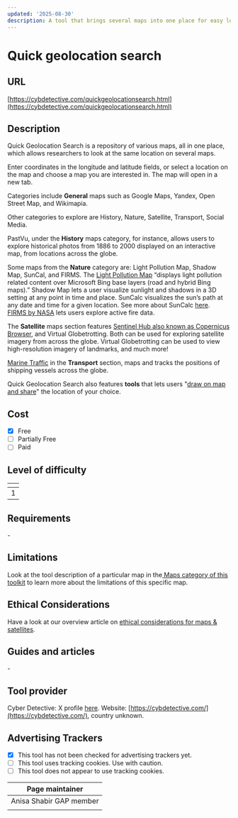```yaml
---
updated: '2025-08-30'
description: A tool that brings several maps into one place for easy location search.
---
```


# Quick geolocation search

## URL

[https://cybdetective.com/quickgeolocationsearch.html](https://cybdetective.com/quickgeolocationsearch.html)

## Description

Quick Geolocation Search is a repository of various maps, all in one place, which allows researchers to look at the same location on several maps.

Enter coordinates in the longitude and latitude fields, or select a location on the map and choose a map you are interested in. The map will open in a new tab.

Categories include **General** maps such as Google Maps, Yandex, Open Street Map, and Wikimapia.

Other categories to explore are History, Nature, Satellite, Transport, Social Media.

PastVu, under the **History** maps category, for instance, allows users to explore historical photos from 1886 to 2000 displayed on an interactive map, from locations across the globe.

Some maps from the **Nature** category are: Light Pollution Map, Shadow Map, SunCal, and FIRMS. The [Light Pollution Map](https://www.lightpollutionmap.info/help.html) “displays light pollution related content over Microsoft Bing base layers (road and hybrid Bing maps).” Shadow Map lets a user visualize sunlight and shadows in a 3D setting at any point in time and place. SunCalc visualizes the sun’s path at any date and time for a given location. See more about SunCalc [here](https://bellingcat.gitbook.io/toolkit/more/all-tools/suncalc). [FIRMS by NASA](https://bellingcat.gitbook.io/toolkit/more/all-tools/nasa-firms) lets users explore active fire data.

The **Satellite** maps section features [Sentinel Hub also known as Copernicus Browser](https://bellingcat.gitbook.io/toolkit/more/all-tools/sentinal-hub-playground), and Virtual Globetrotting. Both can be used for exploring satellite imagery from across the globe. Virtual Globetrotting can be used to view high-resolution imagery of landmarks, and much more!

[Marine Traffic](https://www.marinetraffic.com/en/ais/home/centerx:2.514/centery:48.336/zoom:13) in the **Transport** section, maps and tracks the positions of shipping vessels across the globe.

Quick Geolocation Search also features **tools** that lets users "[draw on map and share](https://gribrouillon.fr/?sid=F6wMVp7o56#10/48.2100/2.2800)" the location of your choice.

## Cost

* [x] Free
* [ ] Partially Free
* [ ] Paid

## Level of difficulty

<table><thead><tr><th data-type="rating" data-max="5"></th></tr></thead><tbody><tr><td>1</td></tr></tbody></table>

## Requirements

\-

## Limitations

Look at the tool description of a particular map in the[ Maps category of this toolkit](https://bellingcat.gitbook.io/toolkit/categories/maps-and-satellites/maps) to learn more about the limitations of this specific map.

## Ethical Considerations

Have a look at our overview article on [ethical considerations for maps & satellites](https://bellingcat.gitbook.io/toolkit/categories/maps-and-satellites).

## Guides and articles

\-

## Tool provider

Cyber Detective: X profile [here](https://x.com/cyb_detective). Website: [https://cybdetective.com/](https://cybdetective.com/), country unknown.

## Advertising Trackers

* [x] This tool has not been checked for advertising trackers yet.
* [ ] This tool uses tracking cookies. Use with caution.
* [ ] This tool does not appear to use tracking cookies.

| Page maintainer         |
| ----------------------- |
| Anisa Shabir GAP member |
|                         |
